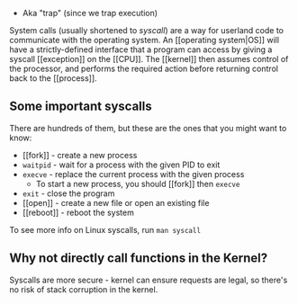 - Aka "trap" (since we trap execution)

System calls (usually shortened to *syscall*) are a way for userland code to communicate with the operating system. An [[operating system|OS]] will have a strictly-defined interface that a program can access by giving a syscall [[exception]] on the [[CPU]]. The [[kernel]] then assumes control of the processor, and performs the required action before returning control back to the [[process]].

## Some important syscalls
There are hundreds of them, but these are the ones that you might want to know:

- [[fork]] - create a new process
- `waitpid` - wait for a process with the given PID to exit
- `execve` - replace the current process with the given process
	- To start a new process, you should [[fork]] then `execve`
- `exit` - close the program
- [[open]] - create a new file or open an existing file
- [[reboot]] - reboot the system

To see more info on Linux syscalls, run `man syscall`

## Why not directly call functions in the Kernel?

Syscalls are more secure - kernel can ensure requests are legal, so there's no risk of stack corruption in the kernel.

